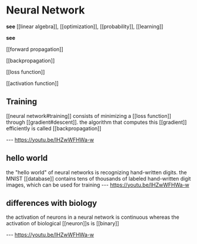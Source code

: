 # Neural Network

**see** [[linear algebra]], [[optimization]], [[probability]], [[learning]]

**see**

[[forward propagation]]

[[backpropagation]]

[[loss function]]

[[activation function]]

## Training

[[neural network#training]] consists of minimizing a [[loss function]] through [[gradient#descent]]. the algorithm that computes this [[gradient]] efficiently is called [[backpropagation]]

--- <https://youtu.be/IHZwWFHWa-w>

## hello world

the "hello world" of neural networks is recognizing hand-written digits. the MNIST [[database]] contains tens of thousands of labeled hand-written digit images, which can be used for training --- <https://youtu.be/IHZwWFHWa-w>

## differences with biology

the activation of neurons in a neural network is continuous whereas the activation of biological [[neuron]]s is [[binary]]

--- <https://youtu.be/IHZwWFHWa-w>
